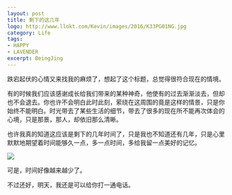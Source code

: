 ```yaml
---
layout: post
title: 剩下的这几年
logo: http://www.llokt.com/Kevin/images/2016/K33PG01NG.jpg
category: Life
tags:
- HAPPY
- LAVENDER
excerpt: BeingJing
---
```


跌宕起伏的心情又来找我的麻烦了，想起了这个标题，总觉得很符合现在的情境。    

有的时候我们应该感谢成长给我们带来的某种神奇，他使有的过去渐渐淡去，但却也不会退去。你也许不会明白此时此刻，萦绕在这周围的竟是这样的情景，只是你始终不能明白。时光带去了某些生活的细节，带去了很多的现在所不能再次体会的心境，只是那景，那人，却依旧那么清晰。    

也许我真的知道这应该是剩下的几年时间了，只是我也不知道还有几年，只是心里默默地期望着时间能够久一点，多一点时间，多给我留一点美好的记忆。    

![](http://www.llokt.com/Kevin/images/2016/MISSU.jpg)

可是，时间好像越来越少了。      

不过还好，明天，我还是可以给你打一通电话。

